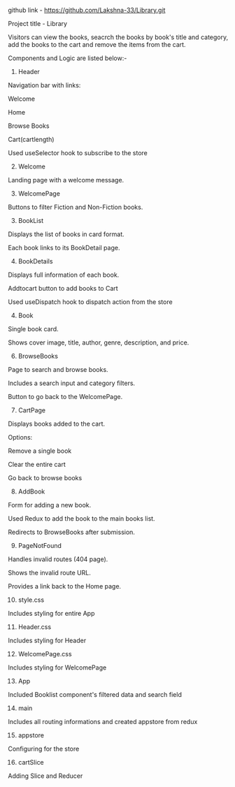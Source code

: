 github link - https://github.com/Lakshna-33/Library.git
 

Project title - Library

Visitors can view the books, seacrch the books by book's title and category, add the books to the cart and remove the items from the cart.

Components and Logic are listed below:-

1. Header

Navigation bar with links:

Welcome

Home

Browse Books

Cart(cartlength)

Used useSelector hook to subscribe to the store

2. Welcome

Landing page with a welcome message.


3. WelcomePage

Buttons to filter Fiction and Non-Fiction books.

3. BookList

Displays the list of books in card format.

Each book links to its BookDetail page.

4. BookDetails

Displays full information of each book.

Addtocart button to add books to Cart

Used useDispatch hook to dispatch action from the store

4. Book

Single book card.

Shows cover image, title, author, genre, description, and price.

6. BrowseBooks

Page to search and browse books.

Includes a search input and category filters.

Button to go back to the WelcomePage.

7. CartPage

Displays books added to the cart.

Options:

Remove a single book

Clear the entire cart

Go back to browse books

8. AddBook

Form for adding a new book.

Used Redux to add the book to the main books list.

Redirects to BrowseBooks after submission.

9. PageNotFound

Handles invalid routes (404 page).

Shows the invalid route URL.

Provides a link back to the Home page.

10. style.css

Includes styling for entire App

11. Header.css

Includes styling for Header

12. WelcomePage.css

Includes styling for WelcomePage

13. App 

Included Booklist component's filtered data and search field

14. main

Includes all routing informations and created appstore from redux

15. appstore

Configuring for the store 

16. cartSlice

Adding Slice and Reducer